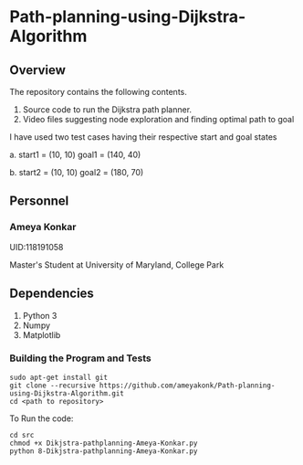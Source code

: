 # Path-planning-using-Dijkstra-Algorithm

## Overview
The repository contains the following contents.

1. Source code to run the Dijkstra path planner.
2. Video files suggesting node exploration and finding optimal path to goal

I have used two test cases having their respective start and goal states

a. start1 = (10, 10)
   goal1 = (140, 40)
 
b. start2 = (10, 10)
   goal2 = (180, 70)

## Personnel
### Ameya Konkar 

UID:118191058

Master's Student at University of Maryland, College Park

## Dependencies 

1. Python 3
2. Numpy
3. Matplotlib

### Building the Program and Tests

```
sudo apt-get install git
git clone --recursive https://github.com/ameyakonk/Path-planning-using-Dijkstra-Algorithm.git
cd <path to repository>
```
To Run the code:
```
cd src
chmod +x Dikjstra-pathplanning-Ameya-Konkar.py
python 8-Dikjstra-pathplanning-Ameya-Konkar.py 
```
